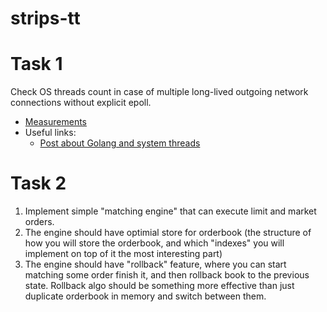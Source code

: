 # strips-tt

# Task 1

Check OS threads count in case of multiple long-lived outgoing network connections without explicit epoll.  

* [Measurements](https://github.com/e-zhydzetski/strips-tt/tree/master/threads)
* Useful links:
  * [Post about Golang and system threads](https://www.sobyte.net/post/2021-06/golang-number-of-threads-in-the-running-program/)

# Task 2

1. Implement simple "matching engine" that can execute limit and market orders.
2. The engine should have optimial store for orderbook (the structure of how you will store the orderbook, and which "indexes" you will implement on top of it the most interesting part)
3. The engine should have "rollback" feature, where you can start matching some order finish it, and then rollback book to the previous state. Rollback algo should be something more effective than just duplicate orderbook in memory and switch between them.